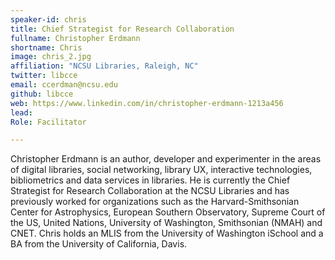 ```yaml
---
speaker-id: chris
title: Chief Strategist for Research Collaboration
fullname: Christopher Erdmann
shortname: Chris
image: chris_2.jpg
affiliation: "NCSU Libraries, Raleigh, NC"
twitter: libcce
email: ccerdman@ncsu.edu
github: libcce
web: https://www.linkedin.com/in/christopher-erdmann-1213a456
lead:
Role: Facilitator

---
```


Christopher Erdmann is an author, developer and experimenter in the areas of digital libraries, social networking, library UX, interactive technologies, bibliometrics and data services in libraries. He is currently the Chief Strategist for Research Collaboration at the NCSU Libraries and has previously worked for organizations such as the Harvard-Smithsonian Center for Astrophysics, European Southern Observatory, Supreme Court of the US, United Nations, University of Washington, Smithsonian (NMAH) and CNET. Chris holds an MLIS from the University of Washington iSchool and a BA from the University of California, Davis.
